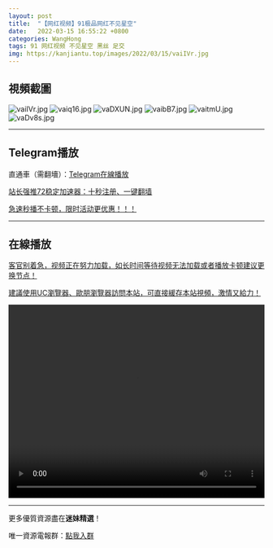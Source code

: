 ```yaml
---
layout: post
title:  "【网红视频】91极品网红不见星空"
date:   2022-03-15 16:55:22 +0800
categories: WangHong
tags: 91 网红视频 不见星空 黑丝 足交
img: https://kanjiantu.top/images/2022/03/15/vaiIVr.jpg
---
```



## 視頻截圖

![vaiIVr.jpg](https://kanjiantu.top/images/2022/03/15/vaiIVr.jpg)
![vaiq16.jpg](https://kanjiantu.top/images/2022/03/15/vaiq16.jpg)
![vaDXUN.jpg](https://kanjiantu.top/images/2022/03/15/vaDXUN.jpg)
![vaibB7.jpg](https://kanjiantu.top/images/2022/03/15/vaibB7.jpg)
![vaitmU.jpg](https://kanjiantu.top/images/2022/03/15/vaitmU.jpg)
![vaDv8s.jpg](https://kanjiantu.top/images/2022/03/15/vaDv8s.jpg)

* * *
## Telegram播放

直通車（需翻墻）：[Telegram在線播放](https://t.me/mimeijingxuan/48)

<u>站长强推72稳定加速器：[十秒注册、一键翻墙](https://www.mimei.blog/skip/vpn.html) </u>


<u>急速秒播不卡顿，限时活动更优惠！！！</u>
* * *
## 在線播放
<u>客官别着急，视频正在努力加载，如长时间等待视频无法加载或者播放卡顿建议更换节点！</u>

<u>建議使用UC瀏覽器、歐朋瀏覽器訪問本站，可直接緩存本站視頻，激情又給力！</u>
<center><video src="https://cdn.publer.io/uploads/videos/62458779db2797780f84976a/98117a0ab4add4a2811541907b62409e.mp4" width="100%" height="380px"  controls="controls"></video></center>

* * *
更多優質資源盡在**迷妹精選**！

唯一資源電報群：[點我入群](https://t.me/mimeijingxuan)


